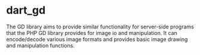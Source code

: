 dart_gd
=======

The GD library aims to provide similar functionality for server-side programs
that the PHP GD library provides for image io and manipulation.  It can
encode/decode various image formats and provides basic image drawing and
manipulation functions.
